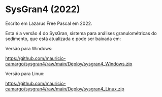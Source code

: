 # SysGran4 (2022) 

Escrito em Lazarus Free Pascal em 2022.

Esta é a versão 4 do SysGran, sistema para análises granulométricas do sedimento, que está atualizada e pode ser baixada em:

Versão para Windows: 

https://github.com/mauricio-camargo/sysgran4/raw/main/Deploy/sysgran4_Windows.zip

Versão para Linux:

https://github.com/mauricio-camargo/sysgran4/raw/main/Deploy/sysgran4_Linux.zip
